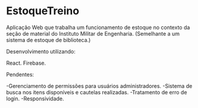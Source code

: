 # EstoqueTreino
Aplicação Web que trabalha um funcionamento de estoque no contexto da seção de material do Instituto Militar de Engenharia. (Semelhante a um sistema de estoque de biblioteca.)

Desenvolvimento utilizando:

React.
Firebase.

Pendentes:

-Gerenciamento de permissões para usuários administradores.
-Sistema de busca nos itens disponíveis e cautelas realizadas.
-Tratamento de erro de login.
-Responsividade.
